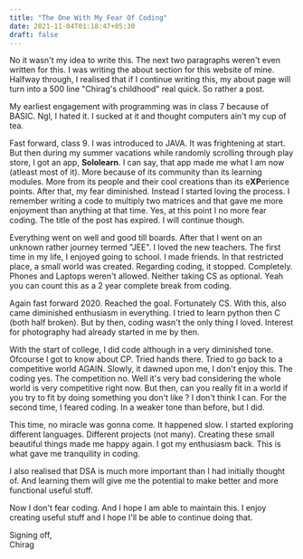 ```yaml
---
title: "The One With My Fear Of Coding"
date: 2021-11-04T01:18:47+05:30
draft: false
---
```


No it wasn't my idea to write this. The next two paragraphs weren't even written for this. I was writing the about section for this website of mine. Halfway through, I realised that if I continue writing this, my about page will turn into a 500 line "Chirag's childhood" real quick. So rather a post.

My earliest engagement with programming was in class 7 because of BASIC. Ngl, I hated it. I sucked at it and thought computers ain't my cup of tea.

Fast forward, class 9. I was introduced to JAVA. It was frightening at start. But then during my summer vacations while randomly scrolling through play store, I got an app, **Sololearn**.
I can say, that app made me what I am now (atleast most of it). More because of its community than its learning modules. More from its people and their cool creations than its e**XP**erience points.
After that, my fear diminished. Instead I started loving the process. I remember writing a code to multiply two matrices and that gave me more enjoyment than anything at that time.
Yes, at this point I no more fear coding. The title of the post has expired. I will continue though.

Everything went on well and good till boards. After that I went on an unknown rather journey termed "JEE".
I loved the new teachers. The first time in my life, I enjoyed going to school. I made friends. In that restricted place, a small world was created.
Regarding coding, it stopped. Completely. Phones and Laptops weren't allowed. Neither taking CS as optional. Yeah you can count this as a 2 year complete break from coding.

Again fast forward 2020. Reached the goal. Fortunately CS. With this, also came diminished enthusiasm in everything. I tried to learn python then C (both half broken). But by then, coding wasn't the only thing I loved. Interest for photography had already started in me by then.

With the start of college, I did code although in a very diminished tone. Ofcourse I got to know about CP. Tried hands there. Tried to go back to a competitive world AGAIN. Slowly, it dawned upon me, I don't enjoy this. The coding yes. The competition no. Well it's very bad considering the whole world is very competitive right now.
But then, can you really fit in a world if you try to fit by doing something you don't like ? I don't think I can. For the second time, I feared coding. In a weaker tone than before, but I did.

This time, no miracle was gonna come. It happened slow. I started exploring different languages. Different projects (not many). Creating these small beautiful things made me happy again. I got my enthusiasm back. This is what gave me tranquility in coding.

I also realised that DSA is much more important than I had initially thought of. And learning them will give me the potential to make better and more functional useful stuff.

Now I don't fear coding. And I hope I am able to maintain this. I enjoy creating useful stuff and I hope I'll be able to continue doing that.

Signing off,</br>
Chirag
<br/>
